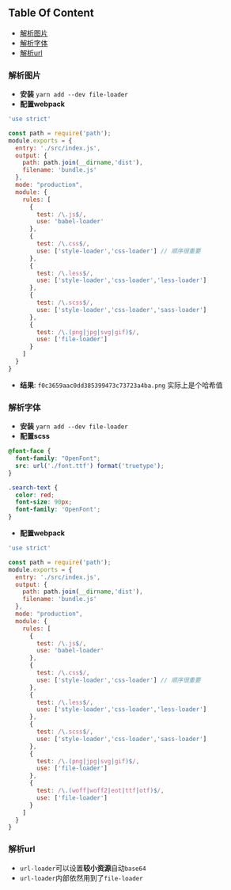 <!-- START doctoc generated TOC please keep comment here to allow auto update -->
<!-- DON'T EDIT THIS SECTION, INSTEAD RE-RUN doctoc TO UPDATE -->
## Table Of Content

- [解析图片](#%E8%A7%A3%E6%9E%90%E5%9B%BE%E7%89%87)
- [解析字体](#%E8%A7%A3%E6%9E%90%E5%AD%97%E4%BD%93)
- [解析url](#%E8%A7%A3%E6%9E%90url)

<!-- END doctoc generated TOC please keep comment here to allow auto update -->

### 解析图片
- **安装** `yarn add --dev file-loader`
- **配置webpack**
```javascript
'use strict'

const path = require('path');
module.exports = {
  entry: './src/index.js',
  output: {
    path: path.join(__dirname,'dist'),
    filename: 'bundle.js'
  },
  mode: "production",
  module: {
    rules: [
      {
        test: /\.js$/,
        use: 'babel-loader'
      },
      {
        test: /\.css$/,
        use: ['style-loader','css-loader'] // 顺序很重要
      },
      {
        test: /\.less$/,
        use: ['style-loader','css-loader','less-loader']
      },
      {
        test: /\.scss$/,
        use: ['style-loader','css-loader','sass-loader']
      },
      {
        test: /\.(png|jpg|svg|gif)$/,
        use: ['file-loader']
      }
    ]
  }
}
```
- **结果**: `f0c3659aac0dd385399473c73723a4ba.png` 实际上是个哈希值

### 解析字体
- **安装** `yarn add --dev file-loader`
- **配置scss**
```scss
@font-face {
  font-family: "OpenFont";
  src: url('./font.ttf') format('truetype');
}

.search-text {
  color: red;
  font-size: 90px;
  font-family: 'OpenFont';
}
``` 
- **配置webpack**
```javascript
'use strict'

const path = require('path');
module.exports = {
  entry: './src/index.js',
  output: {
    path: path.join(__dirname,'dist'),
    filename: 'bundle.js'
  },
  mode: "production",
  module: {
    rules: [
      {
        test: /\.js$/,
        use: 'babel-loader'
      },
      {
        test: /\.css$/,
        use: ['style-loader','css-loader'] // 顺序很重要
      },
      {
        test: /\.less$/,
        use: ['style-loader','css-loader','less-loader']
      },
      {
        test: /\.scss$/,
        use: ['style-loader','css-loader','sass-loader']
      },
      {
        test: /\.(png|jpg|svg|gif)$/,
        use: ['file-loader']
      },
      {
        test: /\.(woff|woff2|eot|ttf|otf)$/,
        use: ['file-loader']
      }
    ]
  }
}
```

### 解析url
- `url-loader`可以设置**较小资源**自动`base64`
- `url-loader`内部依然用到了`file-loader`
